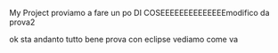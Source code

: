 My Project
proviamo a fare
un po DI COSEEEEEEEEEEEEEEmodifico da prova2

ok sta andanto tutto bene
prova con eclipse
vediamo come va